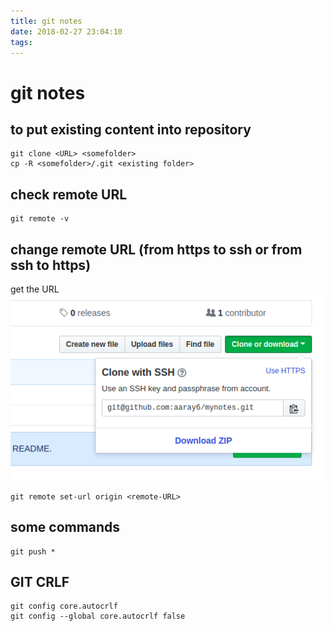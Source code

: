```yaml
---
title: git notes
date: 2018-02-27 23:04:10
tags:
---
```

# git notes

## to put existing content into repository

```console
git clone <URL> <somefolder>
cp -R <somefolder>/.git <existing folder>
```

## check remote URL

```console
git remote -v
```

## change remote URL (from https to ssh or from ssh to https)

get the URL
![img](/myimages/git_repository_url.png)

```console
git remote set-url origin <remote-URL>
```

## some commands

```console
git push *
```

## GIT CRLF

```console
git config core.autocrlf
git config --global core.autocrlf false
```